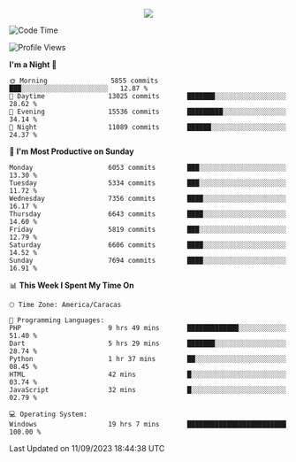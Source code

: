 <p align="center">
  <a href="http://www.github.com/thevacs">
    <img src="https://github-readme-streak-stats.herokuapp.com/?user=thevacs&stroke=ffffff&background=1c1917&ring=0891b2&fire=0891b2&currStreakNum=ffffff&currStreakLabel=0891b2&sideNums=ffffff&sideLabels=ffffff&dates=ffffff&hide_border=true" />
  </a>
</p>

<!--START_SECTION:waka-->
![Code Time](http://img.shields.io/badge/Code%20Time-1%2C678%20hrs%201%20min-blue)

![Profile Views](http://img.shields.io/badge/Profile%20Views-0-blue)

**I'm a Night 🦉** 

```text
🌞 Morning                5855 commits        ███░░░░░░░░░░░░░░░░░░░░░░   12.87 % 
🌆 Daytime                13025 commits       ███████░░░░░░░░░░░░░░░░░░   28.62 % 
🌃 Evening                15536 commits       █████████░░░░░░░░░░░░░░░░   34.14 % 
🌙 Night                  11089 commits       ██████░░░░░░░░░░░░░░░░░░░   24.37 % 
```
📅 **I'm Most Productive on Sunday** 

```text
Monday                   6053 commits        ███░░░░░░░░░░░░░░░░░░░░░░   13.30 % 
Tuesday                  5334 commits        ███░░░░░░░░░░░░░░░░░░░░░░   11.72 % 
Wednesday                7356 commits        ████░░░░░░░░░░░░░░░░░░░░░   16.17 % 
Thursday                 6643 commits        ████░░░░░░░░░░░░░░░░░░░░░   14.60 % 
Friday                   5819 commits        ███░░░░░░░░░░░░░░░░░░░░░░   12.79 % 
Saturday                 6606 commits        ████░░░░░░░░░░░░░░░░░░░░░   14.52 % 
Sunday                   7694 commits        ████░░░░░░░░░░░░░░░░░░░░░   16.91 % 
```


📊 **This Week I Spent My Time On** 

```text
🕑︎ Time Zone: America/Caracas

💬 Programming Languages: 
PHP                      9 hrs 49 mins       █████████████░░░░░░░░░░░░   51.40 % 
Dart                     5 hrs 29 mins       ███████░░░░░░░░░░░░░░░░░░   28.74 % 
Python                   1 hr 37 mins        ██░░░░░░░░░░░░░░░░░░░░░░░   08.45 % 
HTML                     42 mins             █░░░░░░░░░░░░░░░░░░░░░░░░   03.74 % 
JavaScript               32 mins             █░░░░░░░░░░░░░░░░░░░░░░░░   02.79 % 

💻 Operating System: 
Windows                  19 hrs 7 mins       █████████████████████████   100.00 % 
```


 Last Updated on 11/09/2023 18:44:38 UTC
<!--END_SECTION:waka-->
